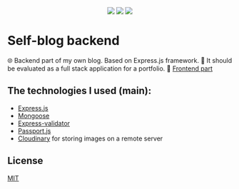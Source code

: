 <p align="center">
  <img src="https://github.com/shock-dev/self-blog-backend/actions/workflows/editorconfig.yml/badge.svg">
  <img src="https://github.com/shock-dev/self-blog-backend/actions/workflows/eslint.yml/badge.svg">
  <img src="https://img.shields.io/badge/license-MIT-blue.svg">
</p>

# Self-blog backend

🌐 Backend part of my own blog. Based on Express.js framework. 🏅 It should be evaluated as a full stack application for a portfolio. 🏹 [Frontend part](https://github.com/shock-dev/self-blog)

## The technologies I used (main):

- [Express.js](https://expressjs.com/)
- [Mongoose](https://mongoosejs.com/)
- [Express-validator](https://express-validator.github.io/docs/)
- [Passport.js](http://www.passportjs.org/)
- [Cloudinary](https://cloudinary.com/) for storing images on a remote server

## License

[MIT](https://choosealicense.com/licenses/mit/)
